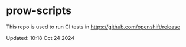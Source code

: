 # prow-scripts

This repo is used to run CI tests in https://github.com/openshift/release

Updated: 10:18 Oct 24 2024
